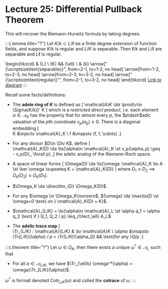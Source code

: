 # Lecture 25: Differential Pullback Theorem

This will recover the Riemann-Hurwitz formula by taking degrees.

:::{.lemma title="?"}
Let $K/k \subset L/\ell$ be a finite degree extension of function fields, and suppose $K/k$ is regular and $L/K$ is separable.
Then $\ell/k$ and $L/\ell$ are separable and $L\ell$ is regular.

\begin{tikzcd}
	& {L} \\
	{K} && {\ell} \\
	& {k}
	\arrow["{\scriptsize\text{separable}}", from=2-1, to=1-2, no head]
	\arrow[from=1-2, to=2-3, no head]
	\arrow[from=2-3, to=3-2, no head]
	\arrow["{\scriptsize\text{regular}}"', from=2-1, to=3-2, no head]
\end{tikzcd}
[Link to diagram](https://q.uiver.app/?q=WzAsNCxbMSwyLCJrIl0sWzIsMSwiXFxlbGwiXSxbMSwwLCJMIl0sWzAsMSwiSyJdLFszLDIsIlxcc2NyaXB0c2l6ZVxcdGV4dHtzZXBhcmFibGV9IiwwLHsic3R5bGUiOnsiaGVhZCI6eyJuYW1lIjoibm9uZSJ9fX1dLFsyLDEsIiIsMCx7InN0eWxlIjp7ImhlYWQiOnsibmFtZSI6Im5vbmUifX19XSxbMSwwLCIiLDAseyJzdHlsZSI6eyJoZWFkIjp7Im5hbWUiOiJub25lIn19fV0sWzMsMCwiXFxzY3JpcHRzaXplXFx0ZXh0e3JlZ3VsYXJ9IiwyLHsic3R5bGUiOnsiaGVhZCI6eyJuYW1lIjoibm9uZSJ9fX1dXQ==)
:::

Recall some facts/definitions:

- The **adele ring of $K$** is defined as 
  \[
  \mathcal{A}_K \da \prod_{v\in \Sigma(K/k)}' K
  \]
  which is a *restricted direct product*, i.e. each element $\alpha\in \mathcal{A}_K$ has the property that for almost every $p$, the $p\dash$adic valuation of the $p$th coordinate $v_p(\alpha_p) \geq 0$.
  There is a diagonal embedding
  \[  
  K &\injects \mathcal{A}_K \\
  f &\mapsto (f, f, \cdots)
  .\]

- For any divisor $D\in \Div K$, define
\[  
\mathcal{A}_K(D) \da \ts{\alpha\in \mathcal{A}_K \st v_p(\alpha_p) \geq - v_p(D)\,\, \forall p}
,\]
  the adelic analog of the Riemann-Roch space.

- A space of linear forms
\[
\Omega(D) \da \ts{\omega: \mathcal{A}_K \to A \st \ker \omega \supseteq K + \mathcal{A}_K(D)}
\]
  where $D_1 \leq D_2 \implies \Omega_K(D_2) \leq \Omega_K(D_1)$.

- $\Omega_K \da \directlim_{D} \Omega_K(D)$.

- For any $\omega \in \Omega_K\nonzero$, $(\omega) \da \max\ts{D \st \omega=0 \text{ on } \mathcal{A}_K(D) + K}$.

- $\mathcal{A}_{L/K} = \ts{\alpha\in \mathcal{A}_L \st \alpha q_1 = \alpha q_2 \text{ if } Q_1, Q_2 / p} \leq_{\Vect_\ell} A_L$

- The **adelic trace map**
\[  
\Tr_{L/K} : \mathcal{A}_{L/K} & \to \mathcal{A}_K  \\
\alpha &\mapsto \Tr_{L/K}(\alpha) / p = \Tr_{L/K}(\alpha_Q) && \text{for any }Q/p
.\]

:::{.theorem title="?"}
Let $\omega\in \Omega_K$, then there exists a unique $\omega^* \in \mathcal{A}_L$ such that

- For all $\alpha\in \mathcal{A}_{L/K}$, we have $\Tr_{\ell/k} \omega^*(\alpha) = \omega(\Tr_{L/K}(\alpha))$.

$\omega^*$ is formall denoted $\mathrm{Cotr}_{L/K}(\omega)$ and called the **cotrace** of $\omega$.
:::

